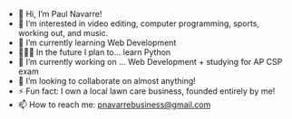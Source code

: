 - 👋 Hi, I’m Paul Navarre!
- 👀 I’m interested in video editing, computer programming, sports, working out, and music.
- 🌱 I’m currently learning Web Development
- 👨🏻‍💻 In the future I plan to... learn Python
- 🔭 I’m currently working on ... Web Development + studying for AP CSP exam
- 💞️ I’m looking to collaborate on almost anything!
- ⚡️ Fun fact: I own a local lawn care business, founded entirely by me!
- 📫 How to reach me: pnavarrebusiness@gmail.com


<!---
pnavarre2330/pnavarre2330 is a ✨ special ✨ repository because its `README.md` (this file) appears on your GitHub profile.
You can click the Preview link to take a look at your changes.
--->
